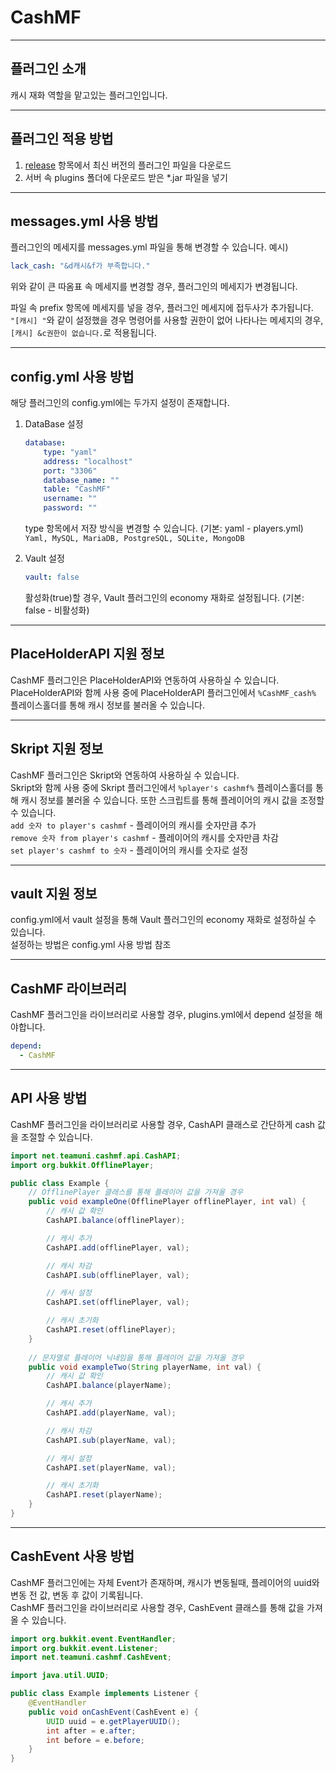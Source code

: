 CashMF
=======
----
플러그인 소개
-----------
캐시 재화 역할을 맡고있는 플러그인입니다.

----
플러그인 적용 방법
-----------
1. [release](https://github.com/MineFactory-Resource/CashMF/releases) 항목에서 최신 버전의 플러그인 파일을 다운로드
2. 서버 속 plugins 폴더에 다운로드 받은 *.jar 파일을 넣기

----
messages.yml 사용 방법
-----------
플러그인의 메세지를 messages.yml 파일을 통해 변경할 수 있습니다.
예시)
```yaml
lack_cash: "&d캐시&f가 부족합니다."
```
위와 같이 큰 따옴표 속 메세지를 변경할 경우, 플러그인의 메세지가 변경됩니다.  

파일 속 prefix 항목에 메세지를 넣을 경우, 플러그인 메세지에 접두사가 추가됩니다.  
`"[캐시] "`와 같이 설정했을 경우 명령어를 사용할 권한이 없어 나타나는 메세지의 경우,
`[캐시] &c권한이 없습니다.`로 적용됩니다.

----
config.yml 사용 방법
-----------
해당 플러그인의 config.yml에는 두가지 설정이 존재합니다.
1. DataBase 설정
    ```yaml
    database:
        type: "yaml"
        address: "localhost"
        port: "3306"
        database_name: ""
        table: "CashMF"
        username: ""
        password: ""
    ```
    type 항목에서 저장 방식을 변경할 수 있습니다. (기본: yaml - players.yml)  
    `Yaml, MySQL, MariaDB, PostgreSQL, SQLite, MongoDB`
   

2. Vault 설정
    ```yaml
    vault: false
    ```
   활성화(true)할 경우, Vault 플러그인의 economy 재화로 설정됩니다. (기본: false - 비활성화)

----
PlaceHolderAPI 지원 정보
-----------
CashMF 플러그인은 PlaceHolderAPI와 연동하여 사용하실 수 있습니다.  
PlaceHolderAPI와 함께 사용 중에 PlaceHolderAPI 플러그인에서 `%CashMF_cash%` 플레이스홀더를 통해 캐시 정보를 불러올 수 있습니다.

----
Skript 지원 정보
-----------
CashMF 플러그인은 Skript와 연동하여 사용하실 수 있습니다.   
Skript와 함께 사용 중에 Skript 플러그인에서 `%player's cashmf%` 플레이스홀더를 통해 캐시 정보를 불러올 수 있습니다.
또한 스크립트를 통해 플레이어의 캐시 값을 조정할 수 있습니다.  
`add 숫자 to player's cashmf` - 플레이어의 캐시를 숫자만큼 추가  
`remove 숫자 from player's cashmf` - 플레이어의 캐시를 숫자만큼 차감  
`set player's cashmf to 숫자` - 플레이어의 캐시를 숫자로 설정


----
vault 지원 정보
-----------
config.yml에서 vault 설정을 통해 Vault 플러그인의 economy 재화로 설정하실 수 있습니다.  
설정하는 방법은 config.yml 사용 방법 참조

----
CashMF 라이브러리
-----------
CashMF 플러그인을 라이브러리로 사용할 경우, plugins.yml에서 depend 설정을 해야합니다.
```yaml
depend:
  - CashMF
```
----
API 사용 방법
-----------
CashMF 플러그인을 라이브러리로 사용할 경우, CashAPI 클래스로 간단하게 cash 값을 조절할 수 있습니다.
```java
import net.teamuni.cashmf.api.CashAPI;
import org.bukkit.OfflinePlayer;

public class Example {
    // OfflinePlayer 클래스를 통해 플레이어 값을 가져올 경우
    public void exampleOne(OfflinePlayer offlinePlayer, int val) {
        // 캐시 값 확인
        CashAPI.balance(offlinePlayer);

        // 캐시 추가
        CashAPI.add(offlinePlayer, val);

        // 캐시 차감
        CashAPI.sub(offlinePlayer, val);

        // 캐시 설정
        CashAPI.set(offlinePlayer, val);

        // 캐시 초기화
        CashAPI.reset(offlinePlayer);
    }
    
    // 문자열로 플레이어 닉네임을 통해 플레이어 값을 가져올 경우
    public void exampleTwo(String playerName, int val) {
        // 캐시 값 확인
        CashAPI.balance(playerName);

        // 캐시 추가
        CashAPI.add(playerName, val);

        // 캐시 차감
        CashAPI.sub(playerName, val);

        // 캐시 설정
        CashAPI.set(playerName, val);

        // 캐시 초기화
        CashAPI.reset(playerName);
    }
}
```
----
CashEvent 사용 방법
-----------
CashMF 플러그인에는 자체 Event가 존재하며, 캐시가 변동될때, 플레이어의 uuid와 변동 전 값, 변동 후 값이 기록됩니다.  
CashMF 플러그인을 라이브러리로 사용할 경우, CashEvent 클래스를 통해 값을 가져올 수 있습니다.  
```java
import org.bukkit.event.EventHandler;
import org.bukkit.event.Listener;
import net.teamuni.cashmf.CashEvent;

import java.util.UUID;

public class Example implements Listener {
    @EventHandler
    public void onCashEvent(CashEvent e) {
        UUID uuid = e.getPlayerUUID();
        int after = e.after;
        int before = e.before;
    }
}
```